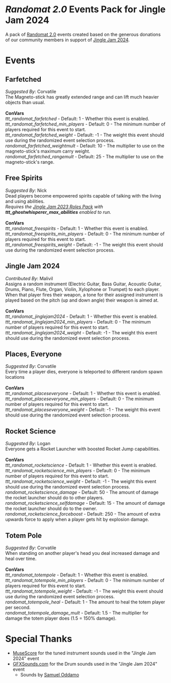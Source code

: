 # _Randomat 2.0_ Events Pack for Jingle Jam 2024
A pack of [Randomat 2.0](https://github.com/Malivil/TTT-Randomat-20) events created based on the generous donations of our community members in support of [Jingle Jam 2024](https://www.jinglejam.co.uk/).

# Events

## Farfetched
_Suggested By_: Corvatile\
The Magneto-stick has greatly extended range and can lift much heavier objects than usual.
\
\
**ConVars**
\
_ttt_randomat_farfetched_ - Default: 1 - Whether this event is enabled.\
_ttt_randomat_farfetched_min_players_ - Default: 0 - The minimum number of players required for this event to start.\
_ttt_randomat_farfetched_weight_ - Default: -1 - The weight this event should use during the randomized event selection process.\
_randomat_farfetched_weightmult_ - Default: 10 - The multiplier to use on the magneto-stick's maximum carry weight.\
_randomat_farfetched_rangemult_ - Default: 25 - The multiplier to use on the magneto-stick's range.

## Free Spirits
_Suggested By_: Nick\
Dead players become empowered spirits capable of talking with the living and using abilities.\
_Requires the [Jingle Jam 2023 Roles Pack](https://steamcommunity.com/sharedfiles/filedetails/?id=3205649099) with **ttt_ghostwhisperer_max_abilities** enabled to run._
\
\
**ConVars**
\
_ttt_randomat_freespirits_ - Default: 1 - Whether this event is enabled.\
_ttt_randomat_freespirits_min_players_ - Default: 0 - The minimum number of players required for this event to start.\
_ttt_randomat_freespirits_weight_ - Default: -1 - The weight this event should use during the randomized event selection process.

## Jingle Jam 2024
_Contributed By_: Malivil\
Assigns a random instrument (Electric Guitar, Bass Guitar, Acoustic Guitar, Drums, Piano, Flute, Organ, Violin, Xylophone or Trumpet) to each player.\
When that player fires their weapon, a tone for their assigned instrument is played based on the pitch (up and down angle) their weapon is aimed at.
\
\
**ConVars**
\
_ttt_randomat_jinglejam2024_ - Default: 1 - Whether this event is enabled.\
_ttt_randomat_jinglejam2024_min_players_ - Default: 0 - The minimum number of players required for this event to start.\
_ttt_randomat_jinglejam2024_weight_ - Default: -1 - The weight this event should use during the randomized event selection process.

## Places, Everyone
_Suggested By_: Corvatile\
Every time a player dies, everyone is teleported to different random spawn locations
\
\
**ConVars**
\
_ttt_randomat_placeseveryone_ - Default: 1 - Whether this event is enabled.\
_ttt_randomat_placeseveryone_min_players_ - Default: 0 - The minimum number of players required for this event to start.\
_ttt_randomat_placeseveryone_weight_ - Default: -1 - The weight this event should use during the randomized event selection process.

## Rocket Science
_Suggested By_: Logan\
Everyone gets a Rocket Launcher with boosted Rocket Jump capabilities.
\
\
**ConVars**
\
_ttt_randomat_rocketscience_ - Default: 1 - Whether this event is enabled.\
_ttt_randomat_rocketscience_min_players_ - Default: 0 - The minimum number of players required for this event to start.\
_ttt_randomat_rocketscience_weight_ - Default: -1 - The weight this event should use during the randomized event selection process.\
_randomat_rocketscience_damage_ - Default: 50 - The amount of damage the rocket launcher should do to other players.\
_randomat_rocketscience_selfdamage_ - Default: 15 - The amount of damage the rocket launcher should do to the owner.\
_randomat_rocketscience_forceboost_ - Default: 250 - The amount of extra upwards force to apply when a player gets hit by explosion damage.

## Totem Pole
_Suggested By_: Corvatile\
When standing on another player's head you deal increased damage and heal over time.
\
\
**ConVars**
\
_ttt_randomat_totempole_ - Default: 1 - Whether this event is enabled.\
_ttt_randomat_totempole_min_players_ - Default: 0 - The minimum number of players required for this event to start.\
_ttt_randomat_totempole_weight_ - Default: -1 - The weight this event should use during the randomized event selection process.\
_randomat_totempole_heal_ - Default: 1 - The amount to heal the totem player per second.\
_randomat_totempole_damage_mult_ - Default: 1.5 - The multiplier for damage the totem player does (1.5 = 150% damage).

# Special Thanks
- [MuseScore](https://musescore.org) for the tuned instrument sounds used in the "Jingle Jam 2024" event
- [GFXSounds.com](https://gfxsounds.com) for the Drum sounds used in the "Jingle Jam 2024" event
  - Sounds by [Samuel Oddamo](https://gfxsounds.com/blog/samuel-oddamo/)